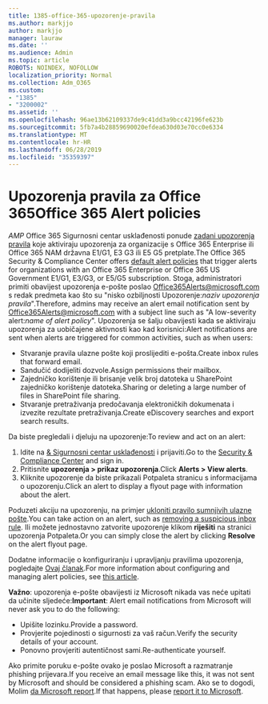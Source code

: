 ```yaml
---
title: 1385-office-365-upozorenje-pravila
ms.author: markjjo
author: markjjo
manager: lauraw
ms.date: ''
ms.audience: Admin
ms.topic: article
ROBOTS: NOINDEX, NOFOLLOW
localization_priority: Normal
ms.collection: Adm_O365
ms.custom:
- "1385"
- "3200002"
ms.assetid: ''
ms.openlocfilehash: 96ae13b62109337de9c41dd3a9bcc42196fe623b
ms.sourcegitcommit: 5fb7a4b28859690020efdea630d03e70cc0e6334
ms.translationtype: MT
ms.contentlocale: hr-HR
ms.lasthandoff: 06/28/2019
ms.locfileid: "35359397"
---
```

# <a name="office-365-alert-policies"></a><span data-ttu-id="a5505-102">Upozorenja pravila za Office 365</span><span class="sxs-lookup"><span data-stu-id="a5505-102">Office 365 Alert policies</span></span>

<span data-ttu-id="a5505-103">_AMP_ Office 365 Sigurnosni centar usklađenosti ponude [zadani upozorenja pravila](https://docs.microsoft.com/office365/securitycompliance/alert-policies#default-alert-policies) koje aktiviraju upozorenja za organizacije s Office 365 Enterprise ili Office 365 NAM državna E1/G1, E3 G3 ili E5 G5 pretplate.</span><span class="sxs-lookup"><span data-stu-id="a5505-103">The Office 365 Security & Compliance Center offers [default alert policies](https://docs.microsoft.com/office365/securitycompliance/alert-policies#default-alert-policies) that trigger alerts for organizations with an Office 365 Enterprise or Office 365 US Government E1/G1, E3/G3, or E5/G5 subscription.</span></span> <span data-ttu-id="a5505-104">Stoga, administratori primiti obavijest upozorenja e-pošte poslao Office365Alerts@microsoft.com s redak predmeta kao što su "nisko ozbiljnosti Upozorenje:*naziv upozorenja pravila*".</span><span class="sxs-lookup"><span data-stu-id="a5505-104">Therefore, admins may receive an alert email notification sent by Office365Alerts@microsoft.com with a subject line such as "A low-severity alert:*name of alert policy*".</span></span> <span data-ttu-id="a5505-105">Upozorenja se šalju obavijesti kada se aktiviraju upozorenja za uobičajene aktivnosti kao kad korisnici:</span><span class="sxs-lookup"><span data-stu-id="a5505-105">Alert notifications are sent when alerts are triggered for common activities, such as when users:</span></span>

- <span data-ttu-id="a5505-106">Stvaranje pravila ulazne pošte koji proslijediti e-pošta.</span><span class="sxs-lookup"><span data-stu-id="a5505-106">Create inbox rules that forward email.</span></span>
- <span data-ttu-id="a5505-107">Sandučić dodijeliti dozvole.</span><span class="sxs-lookup"><span data-stu-id="a5505-107">Assign permissions their mailbox.</span></span>
- <span data-ttu-id="a5505-108">Zajedničko korištenje ili brisanje velik broj datoteka u SharePoint zajedničko korištenje datoteka.</span><span class="sxs-lookup"><span data-stu-id="a5505-108">Sharing or deleting a large number of files in SharePoint file sharing.</span></span>
- <span data-ttu-id="a5505-109">Stvaranje pretraživanja predočavanja elektroničkih dokumenata i izvezite rezultate pretraživanja.</span><span class="sxs-lookup"><span data-stu-id="a5505-109">Create eDiscovery searches and export search results.</span></span>

<span data-ttu-id="a5505-110">Da biste pregledali i djeluju na upozorenje:</span><span class="sxs-lookup"><span data-stu-id="a5505-110">To review and act on an alert:</span></span>

1. <span data-ttu-id="a5505-111">Idite na [& Sigurnosni centar usklađenosti](https://protection.office.com) i prijaviti.</span><span class="sxs-lookup"><span data-stu-id="a5505-111">Go to the [Security & Compliance Center](https://protection.office.com) and sign in.</span></span>
2. <span data-ttu-id="a5505-112">Pritisnite **upozorenja > prikaz upozorenja**.</span><span class="sxs-lookup"><span data-stu-id="a5505-112">Click **Alerts > View alerts**.</span></span>
3. <span data-ttu-id="a5505-113">Kliknite upozorenje da biste prikazali Potpaleta stranicu s informacijama o upozorenju.</span><span class="sxs-lookup"><span data-stu-id="a5505-113">Click an alert to display a flyout page with information about the alert.</span></span>

<span data-ttu-id="a5505-114">Poduzeti akciju na upozorenju, na primjer [ukloniti pravilo sumnjivih ulazne pošte](https://docs.microsoft.com/office365/securitycompliance/responding-to-a-compromised-email-account).</span><span class="sxs-lookup"><span data-stu-id="a5505-114">You can take action on an alert, such as [removing a suspicious inbox rule](https://docs.microsoft.com/office365/securitycompliance/responding-to-a-compromised-email-account).</span></span> <span data-ttu-id="a5505-115">Ili možete jednostavno zatvorite upozorenje klikom **riješiti** na stranici upozorenja Potpaleta.</span><span class="sxs-lookup"><span data-stu-id="a5505-115">Or you can simply close the alert by clicking **Resolve** on the alert flyout page.</span></span>

<span data-ttu-id="a5505-116">Dodatne informacije o konfiguriranju i upravljanju pravilima upozorenja, pogledajte [Ovaj članak](https://docs.microsoft.com/office365/securitycompliance/alert-policies).</span><span class="sxs-lookup"><span data-stu-id="a5505-116">For more information about configuring and managing alert policies, see  [this article](https://docs.microsoft.com/office365/securitycompliance/alert-policies).</span></span>

<span data-ttu-id="a5505-117">**Važno**: upozorenja e-pošte obavijesti iz Microsoft nikada vas neće upitati da učinite sljedeće:</span><span class="sxs-lookup"><span data-stu-id="a5505-117">**Important**: Alert email notifications from Microsoft will never ask you to do the following:</span></span>

- <span data-ttu-id="a5505-118">Upišite lozinku.</span><span class="sxs-lookup"><span data-stu-id="a5505-118">Provide a password.</span></span>
- <span data-ttu-id="a5505-119">Provjerite pojedinosti o sigurnosti za vaš račun.</span><span class="sxs-lookup"><span data-stu-id="a5505-119">Verify the security details of your account.</span></span>
- <span data-ttu-id="a5505-120">Ponovno provjeriti autentičnost sami.</span><span class="sxs-lookup"><span data-stu-id="a5505-120">Re-authenticate yourself.</span></span>

<span data-ttu-id="a5505-121">Ako primite poruku e-pošte ovako je poslao Microsoft a razmatranje phishing prijevara.</span><span class="sxs-lookup"><span data-stu-id="a5505-121">If you receive an email message like this, it was not sent by Microsoft and should be considered a phishing scam.</span></span> <span data-ttu-id="a5505-122">Ako se to dogodi, Molim [da Microsoft report](https://docs.microsoft.com/office365/SecurityCompliance/report-junk-email-and-phishing-scams-in-outlook-on-the-web-eop).</span><span class="sxs-lookup"><span data-stu-id="a5505-122">If that happens, please [report it to Microsoft](https://docs.microsoft.com/office365/SecurityCompliance/report-junk-email-and-phishing-scams-in-outlook-on-the-web-eop).</span></span>